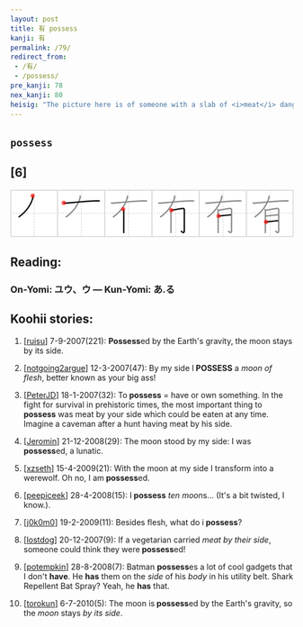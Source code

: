 ```yaml
---
layout: post
title: 有 possess
kanji: 有
permalink: /79/
redirect_from:
 - /有/
 - /possess/
pre_kanji: 78
nex_kanji: 80
heisig: "The picture here is of someone with a slab of <i>meat</i> dangling <i>by the side</i>, perhaps from a belt or rope tied around the waist. Think of it as an evil spirit in <b>possession</b> of one's soul, who can be exorcized only by allowing fresh <i>meat</i> to hang <i>by one's side</i> until it begins to putrefy and stink so bad that the demon departs. Take careful note of the stroke order."
---
```


## `possess`

## [6]

<div class="stroke"><img src="../images/E69C89.png" /></div>

## Reading:

### On-Yomi: ユウ、ウ &mdash; Kun-Yomi: あ.る

## Koohii stories:

1) [<a href="http://kanji.koohii.com/profile/ruisu">ruisu</a>] 7-9-2007(221): <strong>Possess</strong>ed by the Earth&#039;s gravity, the moon stays by its side. 

2) [<a href="http://kanji.koohii.com/profile/notgoing2argue">notgoing2argue</a>] 12-3-2007(47): By my side I<strong> POSSESS</strong> a <em> moon of flesh</em>, better known as your big ass! 

3) [<a href="http://kanji.koohii.com/profile/PeterJD">PeterJD</a>] 18-1-2007(32): To<strong> possess</strong> = have or own something. In the fight for survival in prehistoric times, the most important thing to<strong> possess</strong> was meat by your side which could be eaten at any time. Imagine a caveman after a hunt having meat by his side. 

4) [<a href="http://kanji.koohii.com/profile/Jeromin">Jeromin</a>] 21-12-2008(29): The moon stood by my side: I was<strong> possess</strong>ed, a lunatic. 

5) [<a href="http://kanji.koohii.com/profile/xzseth">xzseth</a>] 15-4-2009(21): With the moon at my side I transform into a werewolf. Oh no, I am<strong> possess</strong>ed. 

6) [<a href="http://kanji.koohii.com/profile/peepiceek">peepiceek</a>] 28-4-2008(15): I<strong> possess</strong> <em>ten</em> <em>moon</em>s... (It&#039;s a bit twisted, I know.). 

7) [<a href="http://kanji.koohii.com/profile/j0k0m0">j0k0m0</a>] 19-2-2009(11): Besides flesh, what do i<strong> possess</strong>? 

8) [<a href="http://kanji.koohii.com/profile/lostdog">lostdog</a>] 20-12-2007(9): If a vegetarian carried <em>meat</em> <em>by their side</em>, someone could think they were<strong> possess</strong>ed! 

9) [<a href="http://kanji.koohii.com/profile/potempkin">potempkin</a>] 28-8-2008(7): Batman <strong>possess</strong>es a lot of cool gadgets that I don&#039;t <strong>have</strong>. He <strong>has</strong> them on the <em>side</em> of his <em>body</em> in his utility belt. Shark Repellent Bat Spray? Yeah, he <strong>has</strong> that. 

10) [<a href="http://kanji.koohii.com/profile/torokun">torokun</a>] 6-7-2010(5): The moon is<strong> possess</strong>ed by the Earth&#039;s gravity, so the <em>moon</em> stays <em>by its side</em>. 
